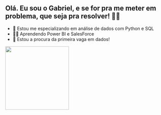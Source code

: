 ## Olá. Eu sou o Gabriel, e se for pra me meter em problema, que seja pra resolver! 👋😁

- 🔭 Estou me especializando em análise de dados com Python e SQL
- ✍🏻 Aprendendo Power BI e SalesForce
- 🔎 Estou a procura da primeira vaga em dados! 

<a href="https://github.com/GabrielChaves20/convoychat">
  <img height=200 align="center" src="https://github-readme-stats.vercel.app/api/top-langs?username=GabrielChaves20&theme=tokyonight&layout=compact&langs_count=8&card_width=320" />
</a>
